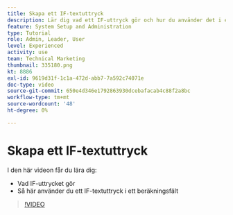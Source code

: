 ```yaml
---
title: Skapa ett IF-textuttryck
description: Lär dig vad ett IF-uttryck gör och hur du använder det i ett beräkningsfält i [!DNL Workfront].
feature: System Setup and Administration
type: Tutorial
role: Admin, Leader, User
level: Experienced
activity: use
team: Technical Marketing
thumbnail: 335180.png
kt: 8886
exl-id: 9619d31f-1c1a-472d-abb7-7a592c74071e
doc-type: video
source-git-commit: 650e4d346e1792863930dcebafacab4c88f2a8bc
workflow-type: tm+mt
source-wordcount: '48'
ht-degree: 0%

---
```


# Skapa ett IF-textuttryck

I den här videon får du lära dig:

* Vad IF-uttrycket gör
* Så här använder du ett IF-textuttryck i ett beräkningsfält

>[!VIDEO](https://video.tv.adobe.com/v/335180/?quality=12&learn=on)

